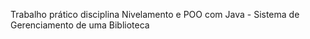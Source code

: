 Trabalho prático disciplina Nivelamento e POO com Java - Sistema de Gerenciamento de uma Biblioteca
